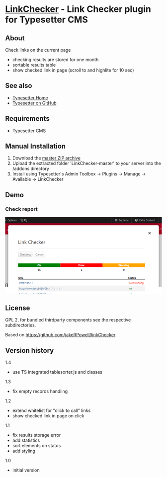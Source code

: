 # [LinkChecker](https://github.com/mahotilo/LinkChecker) - Link Checker plugin for Typesetter CMS

## About
Check links on the current page

- checking results are stored for one month
- sortable results table
- show checked link in page (scroll to and highlite for 10 sec)

## See also 
* [Typesetter Home](http://www.typesettercms.com)
* [Typesetter on GitHub](https://github.com/Typesetter/Typesetter)


## Requirements
* Typesetter CMS

## Manual Installation
1. Download the [master ZIP archive](https://github.com/mahotilo/LinkChecker/archive/master.zip)
2. Upload the extracted folder 'LinkChecker-master' to your server into the /addons directory
3. Install using Typesetter's Admin Toolbox &rarr; Plugins &rarr; Manage &rarr; Available &rarr; LinkChecker


## Demo
### Check report
![image](demo/report.png)

## License
GPL 2, for bundled thirdparty components see the respective subdirectories.

Based on  https://github.com/jakeRPowell/linkChecker

## Version history
1.4
- use TS integrated tablesorter.js and classes

1.3
- fix empty records handling

1.2
- extend whitelist for "click to call" links
- show checked link in page on click

1.1
- fix results storage error
- add statistics
- sort elements on status
- add styling
	
1.0
- initial version
